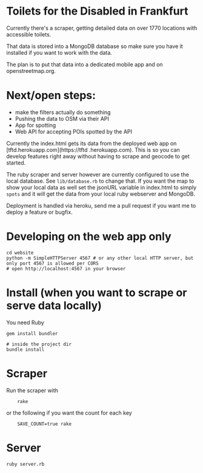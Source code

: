# Toilets for the Disabled in Frankfurt

Currently there's a scraper, getting detailed data on over 1770 locations with accessible toilets.

That data is stored into a MongoDB database so make sure you have it installed if you want to work with the
data.

The plan is to put that data into a dedicated mobile app and on openstreetmap.org.

# Next/open steps:
* make the filters actually do something
* Pushing the data to OSM via their API
* App for spotting
* Web API  for accepting POIs spotted by the API

Currently the index.html gets its data from the deployed web app on [tftd.herokuapp.com](https://tftd
.herokuapp.com). This is so you can develop features right away without having to scrape and geocode to get
started.

The ruby scraper and server however are currently configured to use the local database.
See `lib/database.rb` to change that. If you want the map to show your local data as well
set the jsonURL variable in index.html to simply `spots` and it will get the data from
your local ruby webserver and MongoDB.

Deployment is handled via heroku, send me a pull request if you want me to deploy a feature or bugfix.

# Developing on the web app only

	cd website
	python -m SimpleHTTPServer 4567 # or any other local HTTP server, but only port 4567 is allowed per CORS
	# open http://localhost:4567 in your browser 

# Install (when you want to scrape or serve data locally)

You need Ruby

	gem install bundler

	# inside the project dir
	bundle install

# Scraper

Run the scraper with
    
    	rake
    	
or the following if you want the count for each key
    
    	SAVE_COUNT=true rake

# Server
	
	ruby server.rb